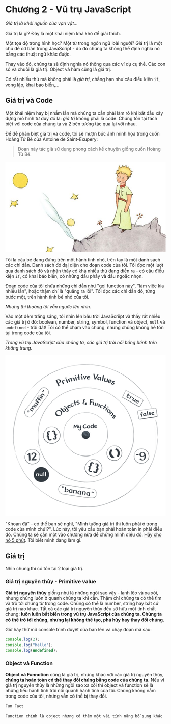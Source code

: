 # Chương 2 - Vũ trụ JavaScript

*Giá trị là khởi nguồn của vạn vật...*

Giá trị là gì? Đây là một khái niệm khá khó để giải thích.

Một tọa độ trong hình học? Một từ trong ngôn ngữ loài người? Giá trị là một chủ đề cơ bản trong JavaScript - do đó chúng ta không thể định nghĩa nó bằng các thuật ngữ khác được. 

Thay vào đó, chúng ta sẽ định nghĩa nó thông qua các ví dụ cụ thể. Các con số và chuỗi là giá trị. Object và hàm cũng là giá trị.

Có rất nhiều thứ mà không phải là *giá trị*, chẳng hạn như câu điều kiện `if`, vòng lặp, khai báo biến,...

## Giá trị và Code

Một khái niệm hay bị nhầm lẫn mà chúng ta cần phải làm rõ khi bắt đầu xây dựng mô hình tư duy đó là: *giá trị* không phải là code. Chúng tồn tại tách biệt với code của chúng ta và 2 bên tương tác qua lại với nhau.

Để dễ phân biệt giá trị và code, tôi sẽ mượn bức ảnh minh họa trong cuốn Hoàng Tử Bé của Antoine de Saint-Exupery:

> Đoạn này tác giả sử dụng phong cách kể chuyện giống cuốn Hoàng Tử Bé.

![Little Prin](./medias/little_prin.png)

Tôi là cậu bé đang đứng trên một hành tinh nhỏ, trên tay là một danh sách các chỉ dẫn. Danh sách đó đại diện cho đoạn code của tôi. Tôi đọc một lượt qua danh sách đó và nhận thấy có khá nhiều thứ đang diễn ra - có câu điều kiện `if`, có khai báo biến, có những dấu phẩy và dấu ngoặc nhọn.

Đoạn code của tôi chứa những chỉ dẫn như "gọi function này", "làm việc kia nhiều lần", hoặc thậm chí là "quẳng ra lỗi". Tôi đọc các chỉ dẫn đó, từng bước một, trên hành tinh bé nhỏ của tôi.

*Nhưng thi thoảng tôi vẫn ngước lên nhìn.*

Vào một đêm trăng sáng, tôi nhìn lên bầu trời JavaScriipt và thấy rất nhiều các giá trị ở đó: boolean, number, string, symbol, function và object, `null` và `undefined` - trời đất! Tôi có thể chạm vào chúng, nhưng chúng không hề tồn tại trong code của tôi.

*Trong vũ trụ JavaScript của chúng ta, các giá trị trôi nổi bồng bềnh trên không trung.*

![Universe](./medias/universe.png)

"Khoan đã" - có thể bạn sẽ nghĩ, "Mình tưởng giá trị thì luôn phải ở trong code của mình chứ!?". Lúc này, tôi yêu cầu bạn phải hoàn toàn in phải điều đó. Chúng ta sẽ cần một vào chương nữa để chứng minh điều đó. [Hãy cho nó 5 phút](https://signalvnoise.com/posts/3124-give-it-five-minutes). Tôi biết mình đang làm gì.

## Giá trị

Nhìn chung thì có tồn tại 2 loại giá trị.

### Giá trị nguyên thủy - Primitive value
**Giá trị nguyên thủy** giống như là những ngôi sao vậy - lạnh lẽo và xa xôi, nhưng chúng luôn ở quanh chúng ta khi cần. Thậm chí chúng ta có thể tìm và trỏ tới chúng từ trong code. Chúng có thể là number, string hay bất cứ giá trị nào khác. Tất cả các giá trị nguyên thủy đều sở hữu một tính chất chung: **luôn luôn bất biến trong vũ trụ JavaScript của chúng ta. Chúng ta có thể trỏ tới chúng, nhưng lại không thể tạo, phá hủy hay thay đổi chúng.**

Giờ hãy thử mở console trình duyệt của bạn lên và chạy đoạn mã sau:

```jsx
console.log(2);
console.log("hello");
console.log(undefined);
```

### Object và Function
**Object và Funnction** cũng là giá trị, nhưng khác với các giá trị nguyên thủy, **chúng ta hoàn toàn có thể thay đổi chúng bằng code của chúng ta.** Nếu ví giá trị nguyên thủy là những ngôi sao xa xôi thì object và function sẽ là những tiểu hành tinh trôi nổi quanh hành tinh của tôi. Chúng không nằm trong code của tôi, nhưng vẫn có thể bị thay đổi. 

```
Fun Fact 

Function chính là object nhưng có thêm một vài tính năng bổ sung khác
```

